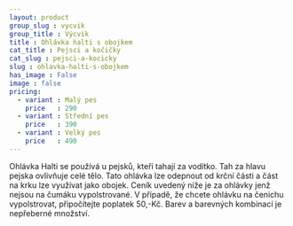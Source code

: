 ```yaml
---
layout: product
group_slug : vycvik
group_title : Výcvik
title : Ohlávka halti s obojkem
cat_title : Pejsci a kočičky
cat_slug : pejsci-a-kocicky
slug : ohlavka-halti-s-obojkem
has_image : False
image : false
pricing:
  - variant : Malý pes
    price   : 290
  - variant : Střední pes
    price   : 390
  - variant : Velký pes
    price   : 490
---
```


Ohlávka Halti se používá u pejsků, kteří tahají za vodítko. Tah za hlavu pejska ovlivňuje celé tělo. Tato ohlávka lze odepnout od krční části a část na krku lze využívat jako obojek. Ceník uvedený níže je za ohlávky jenž nejsou na čumáku vypolstrované. V případě, že chcete ohlávku na čenichu vypolstrovat, připočítejte poplatek 50,-Kč. Barev a barevných kombinací je nepřeberné množství.

